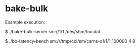 # bake-bulk

Example execution:

$ ./bake-bulk-server sm://1/1 /dev/shm/foo.dat

$ ./bb-latency-bench sm:///tmp/cci/sm/carns-x1/1/1 100000 4 8


